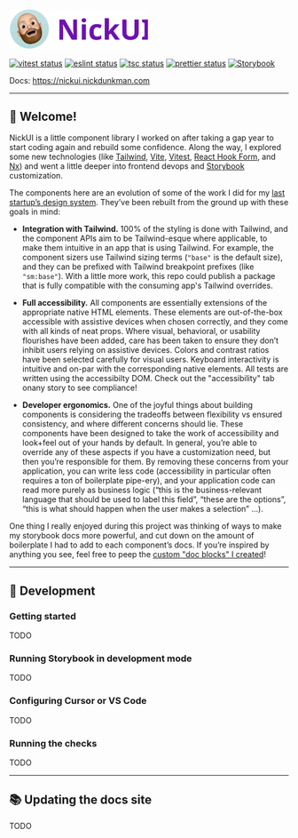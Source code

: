 <img src="/.storybook/assets/nickui.svg" width="250" alt="NickUI" />

[![vitest status](https://github.com/NickDunkman/nickui/actions/workflows/vitest.yml/badge.svg?kill_cache=1)](https://github.com/NickDunkman/nickui/actions/workflows/vitest.yml)
[![eslint status](https://github.com/NickDunkman/nickui/actions/workflows/eslint.yml/badge.svg?kill_cache=1)](https://github.com/NickDunkman/nickui/actions/workflows/eslint.yml)
[![tsc status](https://github.com/NickDunkman/nickui/actions/workflows/tsc.yml/badge.svg?kill_cache=1)](https://github.com/NickDunkman/nickui/actions/workflows/tsc.yml)
[![prettier status](https://github.com/NickDunkman/nickui/actions/workflows/prettier.yml/badge.svg?kill_cache=1)](https://github.com/NickDunkman/nickui/actions/workflows/prettier.yml)
[![Storybook](https://cdn.jsdelivr.net/gh/storybookjs/brand@main/badge/badge-storybook.svg)](https://nickui.nickdunkman.com)

Docs: https://nickui.nickdunkman.com

---

## 👋 Welcome!

NickUI is a little component library I worked on after taking a gap year to
start coding again and rebuild some confidence. Along the way, I explored some
new technologies (like [Tailwind](https://tailwindcss.com/),
[Vite](https://vite.dev/), [Vitest](https://vitest.dev/),
[React Hook Form](https://www.react-hook-form.com/), and [Nx](https://nx.dev/))
and went a little deeper into frontend devops and
[Storybook](https://storybook.js.org/) customization.

The components here are an evolution of some of the work I did for my
[last startup’s design system](https://phenotypes.amino.com). They’ve been
rebuilt from the ground up with these goals in mind:

- **Integration with Tailwind.** 100% of the styling is done with Tailwind, and
  the component APIs aim to be Tailwind-esque where applicable, to make them
  intuitive in an app that is using Tailwind. For example, the component sizers
  use Tailwind sizing terms (`"base"` is the default size), and they can be
  prefixed with Tailwind breakpoint prefixes (like `"sm:base"`). With a little
  more work, this repo could publish a package that is fully compatible with the
  consuming app's Tailwind overrides.

- **Full accessibility.** All components are essentially extensions of the
  appropriate native HTML elements. These elements are out-of-the-box accessible
  with assistive devices when chosen correctly, and they come with all kinds of
  neat props. Where visual, behavioral, or usability flourishes have been added,
  care has been taken to ensure they don’t inhibit users relying on assistive
  devices. Colors and contrast ratios have been selected carefully for visual
  users. Keyboard interactivity is intuitive and on-par with the corresponding
  native elements. All tests are written using the accessibilty DOM. Check out
  the "accessibility" tab onany story to see compliance!

- **Developer ergonomics.** One of the joyful things about building components
  is considering the tradeoffs between flexibility vs ensured consistency, and
  where different concerns should lie. These components have been designed to
  take the work of accessibility and look+feel out of your hands by default. In
  general, you’re able to override any of these aspects if you have a
  customization need, but then you’re responsible for them. By removing these
  concerns from your application, you can write less code (accessibility in
  particular often requires a ton of boilerplate pipe-ery), and your application
  code can read more purely as business logic (“this is the business-relevant
  language that should be used to label this field”, “these are the options”,
  “this is what should happen when the user makes a selection” ...).

One thing I really enjoyed during this project was thinking of ways to make my
storybook docs more powerful, and cut down on the amount of boilerplate I had to
add to each component’s docs. If you’re inspired by anything you see, feel free
to peep the
[custom "doc blocks" I created](https://github.com/NickDunkman/nickui/tree/main/src/docs)!

---

## 👷 Development

### Getting started

TODO

### Running Storybook in development mode

TODO

### Configuring Cursor or VS Code

TODO

### Running the checks

TODO

---

## 📚 Updating the docs site

TODO
